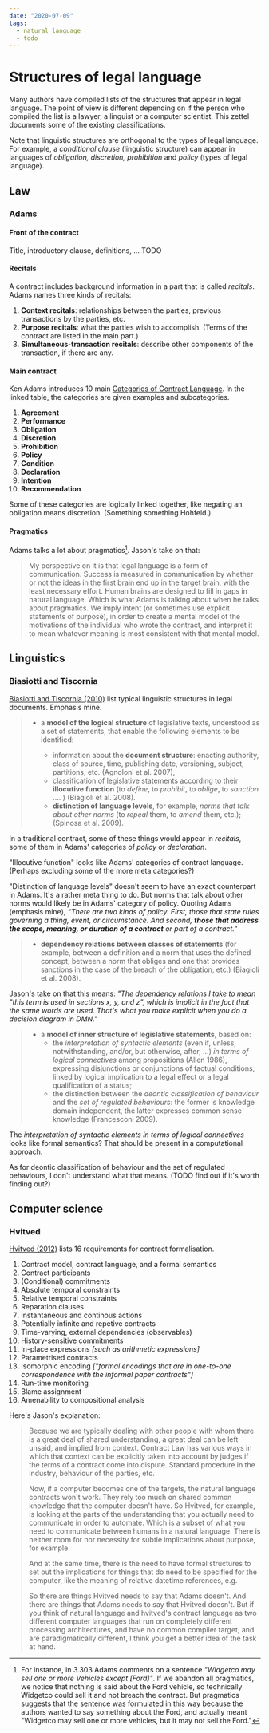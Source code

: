 ```yaml
---
date: "2020-07-09"
tags:
  - natural_language
  - todo
---
```


# Structures of legal language

Many authors have compiled lists of the structures that appear in legal language. The point of view is different depending on if the person who compiled the list is a lawyer, a linguist or a computer scientist. This zettel documents some of the existing classifications.

Note that linguistic structures are orthogonal to the types of legal language. For example, a _conditional clause_ (linguistic structure) can appear in languages of _obligation, discretion, prohibition_ and _policy_ (types of legal language).

## Law

### Adams

#### Front of the contract

Title, introductory clause, definitions, … TODO


#### Recitals

A contract includes background information in a part that is called _recitals_. Adams names three kinds of recitals:

1. __Context recitals__: relationships between the parties, previous transactions by the parties, etc.
2. __Purpose recitals__: what the parties wish to accomplish. (Terms of the contract are listed in the main part.)
3. __Simultaneous-transaction recitals__: describe other components of the transaction, if there are any.


#### Main contract

Ken Adams introduces 10 main [Categories of Contract Language](https://www.adamsdrafting.com/wp/wp-content/uploads/2018/02/Quick-Reference-MSCD4.pdf). In the linked table, the categories are given examples and subcategories.


1. __Agreement__
1. __Performance__
1. __Obligation__
1. __Discretion__
1. __Prohibition__
1. __Policy__
1. __Condition__
1. __Declaration__
1. __Intention__
1. __Recommendation__

Some of these categories are logically linked together, like negating an obligation means discretion. (Something something Hohfeld.)


#### Pragmatics

Adams talks a lot about pragmatics[^1]. Jason's take on that:

> My perspective on it is that legal language is a form of communication. Success is measured in communication by whether or not the ideas in the first brain end up in the target brain, with the least necessary effort. Human brains are designed to fill in gaps in natural language. Which is what Adams is talking about when he talks about pragmatics. We imply intent (or sometimes use explicit statements of purpose), in order to create a mental model of the motivations of the individual who wrote the contract, and interpret it to mean whatever meaning is most consistent with that mental model.


## Linguistics

### Biasiotti and Tiscornia

[Biasiotti and Tiscornia (2010)](https://link.springer.com/chapter/10.1007/978-94-007-0120-5_9) list typical linguistic structures in legal documents. Emphasis mine.

<!-- > Despite the lack of specific rules governing the use of language, several legal documents -->
<!-- > have indeed fixed narrative structures, so that it is possible to detect semantic templates -->
<!-- > from typical linguistic structures, on the basis of a finite set of linguistic expressions and -->
<!-- > syntactic structures that can be considered in some way domain independent. -->


> * a __model of the logical structure__ of legislative texts, understood as a set of statements,
>  that enable the following elements to be identified:
>
>   * information about the __document structure__: enacting authority, class of source, time,
>  publishing date, versioning, subject, partitions, etc. (Agnoloni et al. 2007),
>   * classification of legislative statements according to their __illocutive function__ (to _define_,
>  to _prohibit_, to _oblige_, to _sanction_ …. ) (Biagioli et al. 2008).
>   * __distinction of language levels__, for example, _norms that talk about other norms_ (to
>  _repeal_ them, to _amend_ them, etc.); (Spinosa et al. 2009).


In a traditional contract, some of these things would appear in _recitals_, some of them in Adams' categories of _policy_ or _declaration_.

"Illocutive function" looks like Adams' categories of contract language. (Perhaps excluding some of the more meta categories?)

"Distinction of language levels" doesn't seem to have an exact counterpart in Adams. It's a rather meta thing to do. But norms that talk about other norms would likely be in Adams' category of policy. Quoting Adams (emphasis mine), _“There are two kinds of policy. First, those that state rules governing a thing, event, or circumstance. And second, __those that address the scope, meaning, or duration of a contract__ or part of a contract.”_


> * __dependency relations between classes of statements__ (for example, between a definition
> and a norm that uses the defined concept, between a norm that obliges and one that
> provides sanctions in the case of the breach of the obligation, etc.) (Biagioli et al. 2008).

Jason's take on that this means: _"The dependency relations I take to mean "this term is used in sections x, y, and z", which is implicit in the fact that the same words are used. That's what you make explicit when you do a decision diagram in DMN."_


> * a __model of inner structure of legislative statements__, based on:
>   * the _interpretation of syntactic elements_ (even if, unless, notwithstanding, and/or, but
>  otherwise, after, …) _in terms of logical connectives_ among propositions (Allen 1986),
>  expressing disjunctions or conjunctions of factual conditions, linked by logical
>  implication to a legal effect or a legal qualification of a status;
>   * the distinction between the _deontic classification of behaviour_ and the _set of
>  regulated behaviours_: the former is knowledge domain independent, the latter
>  expresses common sense knowledge (Francesconi 2009).

The _interpretation of syntactic elements in terms of logical connectives_ looks like formal semantics? That should be present in a computational approach.

As for deontic classification of behaviour and the set of regulated behaviours, I don't understand what that means. (TODO find out if it's worth finding out?)

<!--

> Case law requires a different profile:
>
> * analysis of __rhetorical structures in legal judgements__, to identify the basic components:
>  facts of the case, decisions, arguments and grounds (Wyner 2008);
> * distinction among arguments and non arguments (facts, complaints, reason for and
>  against the decision) (Wyner 2008);
> * extraction of the logical argumentative structure of the case, argument and rule, on
>  which build a grammar of argument for automatic argument extraction (Wyner 2009);
> * identification of factors in semantic terms, i.e., relevant elements on which the decision
>  for or against a side in a case is based (see Chapter 6 by Ashley, this volume).
-->

## Computer science

### Hvitved

[Hvitved (2012)](https://citeseerx.ist.psu.edu/viewdoc/summary?doi=10.1.1.724.7779) lists 16 requirements for contract formalisation.

1. Contract model, contract language, and a formal semantics
2. Contract participants
3. (Conditional) commitments
4. Absolute temporal constraints
5. Relative temporal constraints
6. Reparation clauses
7. Instantaneous and continous actions
8. Potentially infinite and repetive contracts
9. Time-varying, external dependencies (observables)
10. History-sensitive commitments
11. In-place expressions _[such as arithmetic expressions]_
12. Parametrised contracts
13. Isomorphic encoding _["formal encodings that are in one-to-one correspondence with the informal paper contracts"]_
14. Run-time monitoring
15. Blame assignment
16. Amenability to compositional analysis

Here's Jason's explanation:

> Because we are typically dealing with other people with whom there is a great deal of shared understanding, a great deal can be left unsaid, and implied from context. Contract Law has various ways in which that context can be explicitly taken into account by judges if the terms of a contract come into dispute. Standard procedure in the industry, behaviour of the parties, etc.
>
> Now, if a computer becomes one of the targets, the natural language contracts won't work. They rely too much on shared common knowledge that the computer doesn't have. So Hvitved, for example, is looking at the parts of the understanding that you actually need to communicate in order to automate. Which is a subset of what you need to communicate between humans in a natural language. There is neither room for nor necessity for subtle implications about purpose, for example.
>
>And at the same time, there is the need to have formal structures to set out the implications for things that do need to be specified for the computer, like the meaning of relative datetime references, e.g.
>
> So there are things Hvitved needs to say that Adams doesn't. And there are things that Adams needs to say that Hvitved doesn't. But if you think of natural language and hvitved's contract language as two different computer languages that run on completely different processing architectures, and have no common compiler target, and are paradigmatically different, I think you get a better idea of the task at hand.

[^1]: For instance, in 3.303 Adams comments on a sentence _"Widgetco may sell one or more Vehicles except [Ford]"_. If we abandon all pragmatics, we notice that nothing is said about the Ford vehicle, so technically Widgetco could sell it and not breach the contract. But pragmatics suggests that the sentence was formulated in this way because the authors wanted to say something about the Ford, and actually meant "Widgetco may sell one or more vehicles, but it may not sell the Ford."

